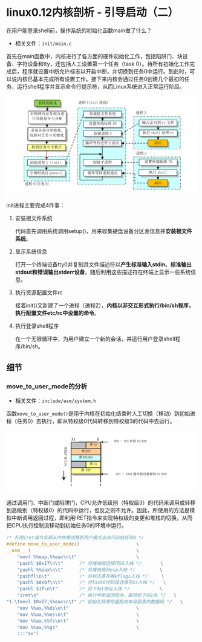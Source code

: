 # linux0.12内核剖析 - 引导启动（二）

在用户能登录shell前，操作系统的初始化函数main做了什么？

- 相关文件：`init/main.c`

首先在main函数中，内核进行了各方面的硬件初始化工作，包括陷阱门、块设备、字符设备和tty，还包括人工设置第一个任务（task 0）。待所有初始化工作完成后，程序就设置中断允许标志以开启中断，并切换到任务0中运行。到此时，可以说内核已基本完成所有设置工作。接下来内核会通过任务0创建几个最初的任务，运行shell程序并显示命令行提示符，从而Linux系统进入正常运行阶段。

![kernel_init](./.assets/kernel_init.jpg)

init进程主要完成4件事：

1. 安装根文件系统

    代码首先调用系统调用setup()，用来收集硬盘设备分区表信息并**安装根文件系统**。

2. 显示系统信息

    打开一个终端设备tty0并复制其文件描述符以**产生标准输入stdin、标准输出stdout和错误输出stderr设备**，随后利用这些描述符在终端上显示一些系统信息。

3. 执行资源配置文件rc

    接着init()又新建了一个进程（进程2），**内核以非交互形式执行/bin/sh程序，执行配置文件etc/rc中设置的命令**。

4. 执行登录shell程序

    在一个无限循环中，为用户建立一个新的会话，并运行用户登录shell程序/bin/sh。

## 细节

### move_to_user_mode的分析

- 相关文件：`include/asm/system.h`

函数`move_to_user_mode()`是用于内核在初始化结束时人工切换（移动）到初始进程（任务0）去执行，即从特权级0代码转移到特权级3的代码中去运行。

![move_to_user_mode](./.assets/move_to_user_mode.jpg)

通过调用门、中断门或陷阱门，CPU允许低级别（特权级3）的代码来调用或转移到高级别（特权级0）的代码中运行，但反之则不允许。因此，所使用的方法是模拟中断调用返回过程，即利用IRET指令来实现特权级的变更和堆栈的切换，从而把CPU执行控制流移动到初始任务0的环境中运行。

```c
/* 利用iret指令实现从内核模式移到用户模式去执行初始任务0 */
#define move_to_user_mode()						\
__asm__ (										\
    "movl %%esp,%%eax\n\t"                      \
    "pushl $0x17\n\t"      /* 将堆栈段选择符SS入栈 */       \
    "pushl %%eax\n\t"      /* 将堆栈指针esp入栈 */	        \
    "pushfl\n\t"           /* 将标志寄存器eflags入栈 */     \
    "pushl $0x0f\n\t"      /* 将Task0代码段选择符cs入栈 */	\
    "pushl $1f\n\t"        /* 将下标1地址入栈 */			\
    "iret\n"			   /* 执行中断返回指令，跳转到下标1处 */	\
"1:\tmovl $0x17,%%eax\n\t" /* 初始化段寄存器指向本局部表的数据段 */	 \
    "mov %%ax,%%ds\n\t"	    	                \
    "mov %%ax,%%es\n\t"							\
    "mov %%ax,%%fs\n\t"							\
    "mov %%ax,%%gs"								\
    :::"ax")
```